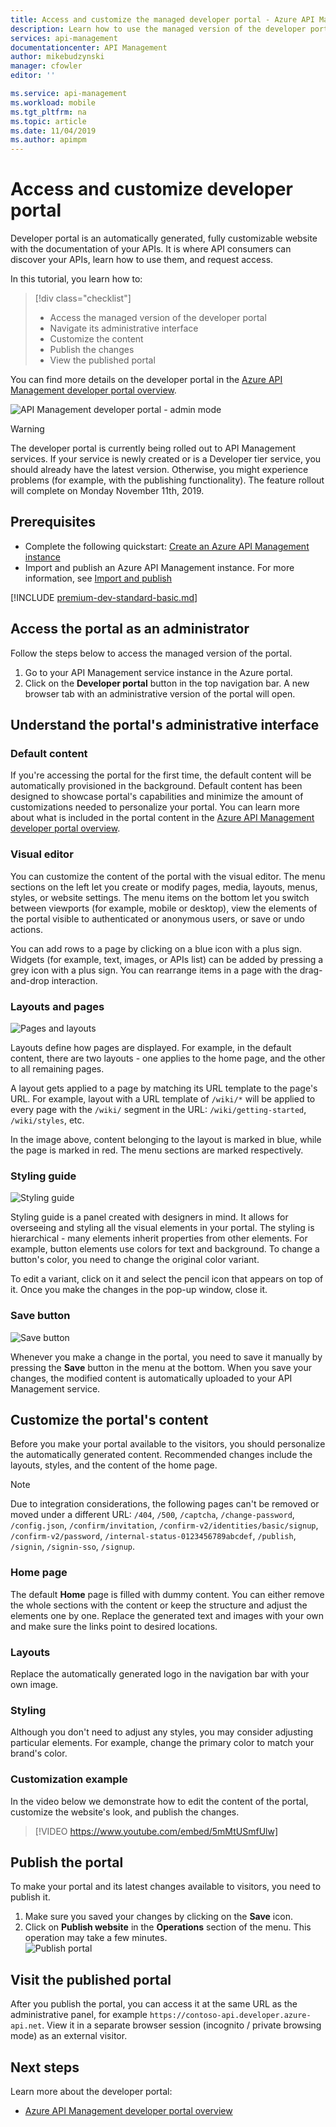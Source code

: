 ```yaml
---
title: Access and customize the managed developer portal - Azure API Management | Microsoft Docs
description: Learn how to use the managed version of the developer portal in API Management.
services: api-management
documentationcenter: API Management
author: mikebudzynski
manager: cfowler
editor: ''

ms.service: api-management
ms.workload: mobile
ms.tgt_pltfrm: na
ms.topic: article
ms.date: 11/04/2019
ms.author: apimpm
---
```


# Access and customize developer portal

Developer portal is an automatically generated, fully customizable website with the documentation of your APIs. It is where API consumers can discover your APIs, learn how to use them, and request access.

In this tutorial, you learn how to:

> [!div class="checklist"]
> * Access the managed version of the developer portal
> * Navigate its administrative interface
> * Customize the content
> * Publish the changes
> * View the published portal

You can find more details on the developer portal in the [Azure API Management developer portal overview](api-management-howto-developer-portal.md).

![API Management developer portal - admin mode](media/api-management-howto-developer-portal-customize/cover.png)

> [!WARNING]
> The developer portal is currently being rolled out to API Management services.
> If your service is newly created or is a Developer tier service, you should already have the latest version. Otherwise, you might experience problems (for example, with the publishing functionality). The feature rollout will complete on Monday November 11th, 2019. 

## Prerequisites

- Complete the following quickstart: [Create an Azure API Management instance](get-started-create-service-instance.md)
- Import and publish an Azure API Management instance. For more information, see [Import and publish](import-and-publish.md)

[!INCLUDE [premium-dev-standard-basic.md](../../includes/api-management-availability-premium-dev-standard-basic.md)]

## Access the portal as an administrator

Follow the steps below to access the managed version of the portal.

1. Go to your API Management service instance in the Azure portal.
1. Click on the **Developer portal** button in the top navigation bar. A new browser tab with an administrative version of the portal will open.

## Understand the portal's administrative interface

### Default content 

If you're accessing the portal for the first time, the default content will be automatically provisioned in the background. Default content has been designed to showcase portal's capabilities and minimize the amount of customizations needed to personalize your portal. You can learn more about what is included in the portal content in the [Azure API Management developer portal overview](api-management-howto-developer-portal.md).

### Visual editor

You can customize the content of the portal with the visual editor. The menu sections on the left let you create or modify pages, media, layouts, menus, styles, or website settings. The menu items on the bottom let you switch between viewports (for example, mobile or desktop), view the elements of the portal visible to authenticated or anonymous users, or save or undo actions.

You can add rows to a page by clicking on a blue icon with a plus sign. Widgets (for example, text, images, or APIs list) can be added by pressing a grey icon with a plus sign. You can rearrange items in a page with the drag-and-drop interaction. 

### Layouts and pages

![Pages and layouts](media/api-management-howto-developer-portal-customize/pages-layouts.png)

Layouts define how pages are displayed. For example, in the default content, there are two layouts - one applies to the home page, and the other to all remaining pages.

A layout gets applied to a page by matching its URL template to the page's URL. For example, layout with a URL template of `/wiki/*` will be applied to every page with the `/wiki/` segment in the URL: `/wiki/getting-started`, `/wiki/styles`, etc.

In the image above, content belonging to the layout is marked in blue, while the page is marked in red. The menu sections are marked respectively.

### Styling guide

![Styling guide](media/api-management-howto-developer-portal-customize/styling-guide.png)

Styling guide is a panel created with designers in mind. It allows for overseeing and styling all the visual elements in your portal. The styling is hierarchical - many elements inherit properties from other elements. For example, button elements use colors for text and background. To change a button's color, you need to change the original color variant.

To edit a variant, click on it and select the pencil icon that appears on top of it. Once you make the changes in the pop-up window, close it.

### Save button

![Save button](media/api-management-howto-developer-portal-customize/save-button.png)

Whenever you make a change in the portal, you need to save it manually by pressing the **Save** button in the menu at the bottom. When you save your changes, the modified content is automatically uploaded to your API Management service.

## Customize the portal's content

Before you make your portal available to the visitors, you should personalize the automatically generated content. Recommended changes include the layouts, styles, and the content of the home page.

> [!NOTE]
> Due to integration considerations, the following pages can't be removed or moved under a different URL: `/404`, `/500`, `/captcha`, `/change-password`, `/config.json`, `/confirm/invitation`, `/confirm-v2/identities/basic/signup`, `/confirm-v2/password`, `/internal-status-0123456789abcdef`, `/publish`, `/signin`, `/signin-sso`, `/signup`.

### Home page

The default **Home** page is filled with dummy content. You can either remove the whole sections with the content or keep the structure and adjust the elements one by one. Replace the generated text and images with your own and make sure the links point to desired locations.

### Layouts

Replace the automatically generated logo in the navigation bar with your own image.

### Styling

Although you don't need to adjust any styles, you may consider adjusting particular elements. For example, change the primary color to match your brand's color.

### Customization example

In the video below we demonstrate how to edit the content of the portal, customize the website's look, and publish the changes.

> [!VIDEO https://www.youtube.com/embed/5mMtUSmfUlw]

## Publish the portal

To make your portal and its latest changes available to visitors, you need to publish it.

1. Make sure you saved your changes by clicking on the **Save** icon.
1. Click on **Publish website** in the **Operations** section of the menu. This operation may take a few minutes.  
    ![Publish portal](media/api-management-howto-developer-portal-customize/publish-portal.png)

## Visit the published portal

After you publish the portal, you can access it at the same URL as the administrative panel, for example `https://contoso-api.developer.azure-api.net`. View it in a separate browser session (incognito / private browsing mode) as an external visitor.

## Next steps

Learn more about the developer portal:

- [Azure API Management developer portal overview](api-management-howto-developer-portal.md)

